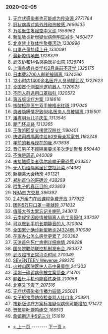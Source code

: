 ### 2020-02-05 
1. [ 无症状感染者也可能成为传染源 ](https://s.weibo.com/weibo?q=%E6%97%A0%E7%97%87%E7%8A%B6%E6%84%9F%E6%9F%93%E8%80%85%E4%B9%9F%E5%8F%AF%E8%83%BD%E6%88%90%E4%B8%BA%E4%BC%A0%E6%9F%93%E6%BA%90&Refer=top) *2771764*
1. [ 冠状病毒对紫外线和热敏感 ](https://s.weibo.com/weibo?q=%23%E5%86%A0%E7%8A%B6%E7%97%85%E6%AF%92%E5%AF%B9%E7%B4%AB%E5%A4%96%E7%BA%BF%E5%92%8C%E7%83%AD%E6%95%8F%E6%84%9F%23&Refer=top) *2666535*
1. [ 万名医生发起空中义诊 ](https://s.weibo.com/weibo?q=%23%E4%B8%87%E5%90%8D%E5%8C%BB%E7%94%9F%E5%8F%91%E8%B5%B7%E7%A9%BA%E4%B8%AD%E4%B9%89%E8%AF%8A%23&topic_ad=1&Refer=top) *1556962*
1. [ 新型肺炎新增疑似病例明显减少 ](https://s.weibo.com/weibo?q=%23%E6%96%B0%E5%9E%8B%E8%82%BA%E7%82%8E%E6%96%B0%E5%A2%9E%E7%96%91%E4%BC%BC%E7%97%85%E4%BE%8B%E6%98%8E%E6%98%BE%E5%87%8F%E5%B0%91%23&Refer=top) *1460477*
1. [ 北京禁止群体性聚餐活动 ](https://s.weibo.com/weibo?q=%23%E5%8C%97%E4%BA%AC%E7%A6%81%E6%AD%A2%E7%BE%A4%E4%BD%93%E6%80%A7%E8%81%9A%E9%A4%90%E6%B4%BB%E5%8A%A8%23&Refer=top) *1330996*
1. [ 口罩产量持续上升 ](https://s.weibo.com/weibo?q=%E5%8F%A3%E7%BD%A9%E4%BA%A7%E9%87%8F%E6%8C%81%E7%BB%AD%E4%B8%8A%E5%8D%87&Refer=top) *1330091*
1. [ 最新疫情地图 ](https://s.weibo.com/weibo?q=%E6%9C%80%E6%96%B0%E7%96%AB%E6%83%85%E5%9C%B0%E5%9B%BE&Refer=top) *1328379*
1. [ 武汉协和14名感染医护出院 ](https://s.weibo.com/weibo?q=%23%E6%AD%A6%E6%B1%89%E5%8D%8F%E5%92%8C14%E5%90%8D%E6%84%9F%E6%9F%93%E5%8C%BB%E6%8A%A4%E5%87%BA%E9%99%A2%23&Refer=top) *1326745*
1. [ 上海各级各类学校2月底前不开学 ](https://s.weibo.com/weibo?q=%E4%B8%8A%E6%B5%B7%E5%90%84%E7%BA%A7%E5%90%84%E7%B1%BB%E5%AD%A6%E6%A0%A12%E6%9C%88%E5%BA%95%E5%89%8D%E4%B8%8D%E5%BC%80%E5%AD%A6&Refer=top) *1325175*
1. [ 日本载3700人邮轮被隔离 ](https://s.weibo.com/weibo?q=%E6%97%A5%E6%9C%AC%E8%BD%BD3700%E4%BA%BA%E9%82%AE%E8%BD%AE%E8%A2%AB%E9%9A%94%E7%A6%BB&Refer=top) *1324266*
1. [ 12小时内1400余名医疗人员驰援武汉 ](https://s.weibo.com/weibo?q=%2312%E5%B0%8F%E6%97%B6%E5%86%851400%E4%BD%99%E5%90%8D%E5%8C%BB%E7%96%97%E4%BA%BA%E5%91%98%E9%A9%B0%E6%8F%B4%E6%AD%A6%E6%B1%89%23&Refer=top) *1322623*
1. [ 全国首个测温巡逻机器人 ](https://s.weibo.com/weibo?q=%23%E5%85%A8%E5%9B%BD%E9%A6%96%E4%B8%AA%E6%B5%8B%E6%B8%A9%E5%B7%A1%E9%80%BB%E6%9C%BA%E5%99%A8%E4%BA%BA%23&Refer=top) *1320925*
1. [ 不同人群选用口罩指引 ](https://s.weibo.com/weibo?q=%23%E4%B8%8D%E5%90%8C%E4%BA%BA%E7%BE%A4%E9%80%89%E7%94%A8%E5%8F%A3%E7%BD%A9%E6%8C%87%E5%BC%95%23&Refer=top) *1320572*
1. [ 第五版诊疗方案 ](https://s.weibo.com/weibo?q=%E7%AC%AC%E4%BA%94%E7%89%88%E8%AF%8A%E7%96%97%E6%96%B9%E6%A1%88&Refer=top) *1318616*
1. [ 核酸检测医生双手被捂出红斑 ](https://s.weibo.com/weibo?q=%23%E6%A0%B8%E9%85%B8%E6%A3%80%E6%B5%8B%E5%8C%BB%E7%94%9F%E5%8F%8C%E6%89%8B%E8%A2%AB%E6%8D%82%E5%87%BA%E7%BA%A2%E6%96%91%23&Refer=top) *1317045*
1. [ 患者隐瞒情况致68名医务人员被隔离 ](https://s.weibo.com/weibo?q=%23%E6%82%A3%E8%80%85%E9%9A%90%E7%9E%92%E6%83%85%E5%86%B5%E8%87%B468%E5%90%8D%E5%8C%BB%E5%8A%A1%E4%BA%BA%E5%91%98%E8%A2%AB%E9%9A%94%E7%A6%BB%23&Refer=top) *1315501*
1. [ 潘粤明为儿子庆生 ](https://s.weibo.com/weibo?q=%E6%BD%98%E7%B2%A4%E6%98%8E%E4%B8%BA%E5%84%BF%E5%AD%90%E5%BA%86%E7%94%9F&Refer=top) *1313545*
1. [ 厦门环岛路 ](https://s.weibo.com/weibo?q=%E5%8E%A6%E9%97%A8%E7%8E%AF%E5%B2%9B%E8%B7%AF&Refer=top) *1313265*
1. [ 王俊凯回复支援武汉粉丝 ](https://s.weibo.com/weibo?q=%23%E7%8E%8B%E4%BF%8A%E5%87%AF%E5%9B%9E%E5%A4%8D%E6%94%AF%E6%8F%B4%E6%AD%A6%E6%B1%89%E7%B2%89%E4%B8%9D%23&Refer=top) *1190401*
1. [ 快递司机隔离中给80岁母亲写家书 ](https://s.weibo.com/weibo?q=%E5%BF%AB%E9%80%92%E5%8F%B8%E6%9C%BA%E9%9A%94%E7%A6%BB%E4%B8%AD%E7%BB%9980%E5%B2%81%E6%AF%8D%E4%BA%B2%E5%86%99%E5%AE%B6%E4%B9%A6&Refer=top) *1182248*
1. [ 年前的我与现在的我 ](https://s.weibo.com/weibo?q=%23%E5%B9%B4%E5%89%8D%E7%9A%84%E6%88%91%E4%B8%8E%E7%8E%B0%E5%9C%A8%E7%9A%84%E6%88%91%23&Refer=top) *873836*
1. [ 晋江男子不顾隔离要求多次走访聚餐 ](https://s.weibo.com/weibo?q=%23%E6%99%8B%E6%B1%9F%E7%94%B7%E5%AD%90%E4%B8%8D%E9%A1%BE%E9%9A%94%E7%A6%BB%E8%A6%81%E6%B1%82%E5%A4%9A%E6%AC%A1%E8%B5%B0%E8%AE%BF%E8%81%9A%E9%A4%90%23&Refer=top) *859440*
1. [ 不愧是周迅 ](https://s.weibo.com/weibo?q=%23%E4%B8%8D%E6%84%A7%E6%98%AF%E5%91%A8%E8%BF%85%23&Refer=top) *840009*
1. [ 未接触感染者偶尔咳嗽无需恐慌 ](https://s.weibo.com/weibo?q=%23%E6%9C%AA%E6%8E%A5%E8%A7%A6%E6%84%9F%E6%9F%93%E8%80%85%E5%81%B6%E5%B0%94%E5%92%B3%E5%97%BD%E6%97%A0%E9%9C%80%E6%81%90%E6%85%8C%23&Refer=top) *633502*
1. [ 无人机给隔离居民空投蔬菜 ](https://s.weibo.com/weibo?q=%E6%97%A0%E4%BA%BA%E6%9C%BA%E7%BB%99%E9%9A%94%E7%A6%BB%E5%B1%85%E6%B0%91%E7%A9%BA%E6%8A%95%E8%94%AC%E8%8F%9C&Refer=top) *514382*
1. [ 新相亲大会杨玲 ](https://s.weibo.com/weibo?q=%E6%96%B0%E7%9B%B8%E4%BA%B2%E5%A4%A7%E4%BC%9A%E6%9D%A8%E7%8E%B2&Refer=top) *491321*
1. [ 郑州首位的哥确诊 ](https://s.weibo.com/weibo?q=%E9%83%91%E5%B7%9E%E9%A6%96%E4%BD%8D%E7%9A%84%E5%93%A5%E7%A1%AE%E8%AF%8A&Refer=top) *438269*
1. [ 喂兔子的真正目的 ](https://s.weibo.com/weibo?q=%23%E5%96%82%E5%85%94%E5%AD%90%E7%9A%84%E7%9C%9F%E6%AD%A3%E7%9B%AE%E7%9A%84%23&Refer=top) *423803*
1. [ NBA四方交易 ](https://s.weibo.com/weibo?q=%23NBA%E5%9B%9B%E6%96%B9%E4%BA%A4%E6%98%93%23&Refer=top) *396392*
1. [ 2.4万余门在线课程免费开放 ](https://s.weibo.com/weibo?q=%232.4%E4%B8%87%E4%BD%99%E9%97%A8%E5%9C%A8%E7%BA%BF%E8%AF%BE%E7%A8%8B%E5%85%8D%E8%B4%B9%E5%BC%80%E6%94%BE%23&Refer=top) *377922*
1. [ 团购5万只口罩一撕就碎 ](https://s.weibo.com/weibo?q=%23%E5%9B%A2%E8%B4%AD5%E4%B8%87%E5%8F%AA%E5%8F%A3%E7%BD%A9%E4%B8%80%E6%92%95%E5%B0%B1%E7%A2%8E%23&Refer=top) *371832*
1. [ 值班大爷太累忘记关喇叭 ](https://s.weibo.com/weibo?q=%23%E5%80%BC%E7%8F%AD%E5%A4%A7%E7%88%B7%E5%A4%AA%E7%B4%AF%E5%BF%98%E8%AE%B0%E5%85%B3%E5%96%87%E5%8F%AD%23&Refer=top) *343012*
1. [ 云南规定因疫情被隔离人员工资照付 ](https://s.weibo.com/weibo?q=%E4%BA%91%E5%8D%97%E8%A7%84%E5%AE%9A%E5%9B%A0%E7%96%AB%E6%83%85%E8%A2%AB%E9%9A%94%E7%A6%BB%E4%BA%BA%E5%91%98%E5%B7%A5%E8%B5%84%E7%85%A7%E4%BB%98&Refer=top) *337097*
1. [ 可以做到手机长期静音的人 ](https://s.weibo.com/weibo?q=%23%E5%8F%AF%E4%BB%A5%E5%81%9A%E5%88%B0%E6%89%8B%E6%9C%BA%E9%95%BF%E6%9C%9F%E9%9D%99%E9%9F%B3%E7%9A%84%E4%BA%BA%23&Refer=top) *320304*
1. [ 全国累计确诊新型肺炎24324例 ](https://s.weibo.com/weibo?q=%E5%85%A8%E5%9B%BD%E7%B4%AF%E8%AE%A1%E7%A1%AE%E8%AF%8A%E6%96%B0%E5%9E%8B%E8%82%BA%E7%82%8E24324%E4%BE%8B&Refer=top) *310089*
1. [ 在家办公怎么感觉更累了 ](https://s.weibo.com/weibo?q=%23%E5%9C%A8%E5%AE%B6%E5%8A%9E%E5%85%AC%E6%80%8E%E4%B9%88%E6%84%9F%E8%A7%89%E6%9B%B4%E7%B4%AF%E4%BA%86%23&Refer=top) *303382*
1. [ 天津首例死亡病例详细病情 ](https://s.weibo.com/weibo?q=%E5%A4%A9%E6%B4%A5%E9%A6%96%E4%BE%8B%E6%AD%BB%E4%BA%A1%E7%97%85%E4%BE%8B%E8%AF%A6%E7%BB%86%E7%97%85%E6%83%85&Refer=top) *299288*
1. [ 国务院联防联控机制发布会 ](https://s.weibo.com/weibo?q=%E5%9B%BD%E5%8A%A1%E9%99%A2%E8%81%94%E9%98%B2%E8%81%94%E6%8E%A7%E6%9C%BA%E5%88%B6%E5%8F%91%E5%B8%83%E4%BC%9A&Refer=top) *283377*
1. [ 武汉超市正常消杀时间 ](https://s.weibo.com/weibo?q=%E6%AD%A6%E6%B1%89%E8%B6%85%E5%B8%82%E6%AD%A3%E5%B8%B8%E6%B6%88%E6%9D%80%E6%97%B6%E9%97%B4&Refer=top) *270049*
1. [ SEVENTEEN Weverse ](https://s.weibo.com/weibo?q=SEVENTEEN%20Weverse&Refer=top) *269375*
1. [ 火神山医院医护人员中暑晕倒 ](https://s.weibo.com/weibo?q=%23%E7%81%AB%E7%A5%9E%E5%B1%B1%E5%8C%BB%E9%99%A2%E5%8C%BB%E6%8A%A4%E4%BA%BA%E5%91%98%E4%B8%AD%E6%9A%91%E6%99%95%E5%80%92%23&Refer=top) *241303*
1. [ 深圳一确诊病例被立案侦查 ](https://s.weibo.com/weibo?q=%23%E6%B7%B1%E5%9C%B3%E4%B8%80%E7%A1%AE%E8%AF%8A%E7%97%85%E4%BE%8B%E8%A2%AB%E7%AB%8B%E6%A1%88%E4%BE%A6%E6%9F%A5%23&Refer=top) *214701*
1. [ 躺着玩手机也能锻炼身体 ](https://s.weibo.com/weibo?q=%23%E8%BA%BA%E7%9D%80%E7%8E%A9%E6%89%8B%E6%9C%BA%E4%B9%9F%E8%83%BD%E9%94%BB%E7%82%BC%E8%BA%AB%E4%BD%93%23&Refer=top) *210058*
1. [ 北京又下雪了 ](https://s.weibo.com/weibo?q=%23%E5%8C%97%E4%BA%AC%E5%8F%88%E4%B8%8B%E9%9B%AA%E4%BA%86%23&Refer=top) *207316*
1. [ 无症状感染者传播力较弱 ](https://s.weibo.com/weibo?q=%E6%97%A0%E7%97%87%E7%8A%B6%E6%84%9F%E6%9F%93%E8%80%85%E4%BC%A0%E6%92%AD%E5%8A%9B%E8%BE%83%E5%BC%B1&Refer=top) *205021*
1. [ 女子拒接受防疫检查骂人吐口水 ](https://s.weibo.com/weibo?q=%23%E5%A5%B3%E5%AD%90%E6%8B%92%E6%8E%A5%E5%8F%97%E9%98%B2%E7%96%AB%E6%A3%80%E6%9F%A5%E9%AA%82%E4%BA%BA%E5%90%90%E5%8F%A3%E6%B0%B4%23&Refer=top) *203911*
1. [ 按新版诊疗方案标准疑似病例可能增加 ](https://s.weibo.com/weibo?q=%E6%8C%89%E6%96%B0%E7%89%88%E8%AF%8A%E7%96%97%E6%96%B9%E6%A1%88%E6%A0%87%E5%87%86%E7%96%91%E4%BC%BC%E7%97%85%E4%BE%8B%E5%8F%AF%E8%83%BD%E5%A2%9E%E5%8A%A0&Refer=top) *171472*
1. [ 贺繁星叶鹿鸣绝交 ](https://s.weibo.com/weibo?q=%23%E8%B4%BA%E7%B9%81%E6%98%9F%E5%8F%B6%E9%B9%BF%E9%B8%A3%E7%BB%9D%E4%BA%A4%23&Refer=top) *168513*
1. [ 詹姆斯连中5记三分 ](https://s.weibo.com/weibo?q=%23%E8%A9%B9%E5%A7%86%E6%96%AF%E8%BF%9E%E4%B8%AD5%E8%AE%B0%E4%B8%89%E5%88%86%23&Refer=top) *151619* 

- [ < 上一页 ](https://github.com/able8/weibo-hot-record/blob/master/2020-02-04.md) -------- [ 下一页 > ](https://github.com/able8/weibo-hot-record/blob/master/2020-02-06.md)